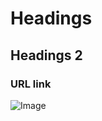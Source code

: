 # Headings

## Headings 2

### URL link
![Image](https://images.squarespace-cdn.com/content/v1/55b6a6dce4b089e11621d3ed/1611887632387-L44QASP3HYOAK2NPV8YZ/Histogram+example.jpg)
